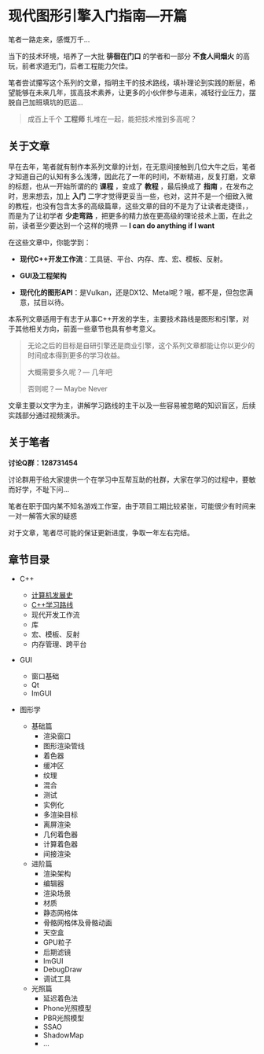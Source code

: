 # 现代图形引擎入门指南—开篇

笔者一路走来，感慨万千...

当下的技术环境，培养了一大批 **徘徊在门口** 的学者和一部分 **不食人间烟火** 的高玩，前者求道无门，后者工程能力欠佳。

笔者尝试攥写这个系列的文章，指明主干的技术路线，填补理论到实践的断层，希望能够在未来几年，拔高技术素养，让更多的小伙伴参与进来，减轻行业压力，摆脱自己加班填坑的厄运...

> 成百上千个 **工程师** 扎堆在一起，能把技术推到多高呢？



## 关于文章

早在去年，笔者就有制作本系列文章的计划，在无意间接触到几位大牛之后，笔者才知道自己的认知有多么浅薄，因此花了一年的时间，不断精进，反复打磨，文章的标题，也从一开始所谓的的 **课程** ，变成了 **教程** ，最后换成了 **指南** ，在发布之时，思来想去，加上 **入门** 二字才觉得更妥当一些，也对，这并不是一个细致入微的教程，也没有包含太多的高级篇章，这些文章的目的不是为了让读者走捷径，，而是为了让初学者 **少走弯路** ，把更多的精力放在更高级的理论技术上面，在此之前，读者至少要达到一个这样的境界  — **I can do anything if I want**

在这些文章中，你能学到：

- **现代C++开发工作流**：工具链、平台、内存、库、宏、模板、反射。

- **GUI及工程架构**

- **现代化的图形API**：是Vulkan，还是DX12、Metal呢？哦，都不是，但包您满意，拭目以待。

本系列文章适用于有志于从事C++开发的学生，主要技术路线是图形和引擎，对于其他相关方向，前面一些章节也具有参考意义。

> 无论之后的目标是自研引擎还是商业引擎，这个系列文章都能让你以更少的时间成本得到更多的学习收益。
>
> 大概需要多久呢？— 几年吧
>
> 否则呢？— Maybe Never

文章主要以文字为主，讲解学习路线的主干以及一些容易被忽略的知识盲区，后续实践部分通过视频演示。



## 关于笔者

**讨论Q群：128731454**

讨论群用于给大家提供一个在学习中互帮互助的社群，大家在学习的过程中，要敏而好学，不耻下问...

笔者在职于国内某不知名游戏工作室，由于项目工期比较紧张，可能很少有时间来一对一解答大家的疑惑

对于文章，笔者尽可能的保证更新进度，争取一年左右完结。



## 章节目录

- C++
    - [计算机发展史](00-C++/1.计算机发展史.md)
    - [C++学习路线](00-C++/2.C++学习路线.md)
    - 现代开发工作流
    - 库
    - 宏、模板、反射
    - 内存管理、跨平台
    
- GUI 
    - 窗口基础
    - Qt
    - ImGUI
    
- 图形学
    - 基础篇
        - 渲染窗口
        - 图形渲染管线
        - 着色器
        - 缓冲区
        - 纹理
        - 混合
        - 测试
        - 实例化
        - 多渲染目标
        - 离屏渲染
        - 几何着色器
        - 计算着色器
        - 间接渲染
    - 进阶篇
        - 渲染架构
        - 编辑器
        - 渲染场景
        - 材质
        - 静态网格体
        - 骨骼网格体及骨骼动画
        - 天空盒
        - GPU粒子
        - 后期滤镜
        - ImGUI
        - DebugDraw
        - 调试工具
    - 光照篇
        - 延迟着色法
        - Phone光照模型
        - PBR光照模型
        - SSAO
        - ShadowMap
        - ...
    
    
